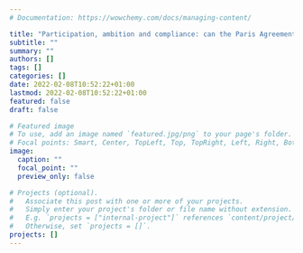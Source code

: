 ```yaml
---
# Documentation: https://wowchemy.com/docs/managing-content/

title: "Participation, ambition and compliance: can the Paris Agreement solve the effectiveness trilemma?"
subtitle: ""
summary: ""
authors: []
tags: []
categories: []
date: 2022-02-08T10:52:22+01:00
lastmod: 2022-02-08T10:52:22+01:00
featured: false
draft: false

# Featured image
# To use, add an image named `featured.jpg/png` to your page's folder.
# Focal points: Smart, Center, TopLeft, Top, TopRight, Left, Right, BottomLeft, Bottom, BottomRight.
image:
  caption: ""
  focal_point: ""
  preview_only: false

# Projects (optional).
#   Associate this post with one or more of your projects.
#   Simply enter your project's folder or file name without extension.
#   E.g. `projects = ["internal-project"]` references `content/project/deep-learning/index.md`.
#   Otherwise, set `projects = []`.
projects: []
---
```

